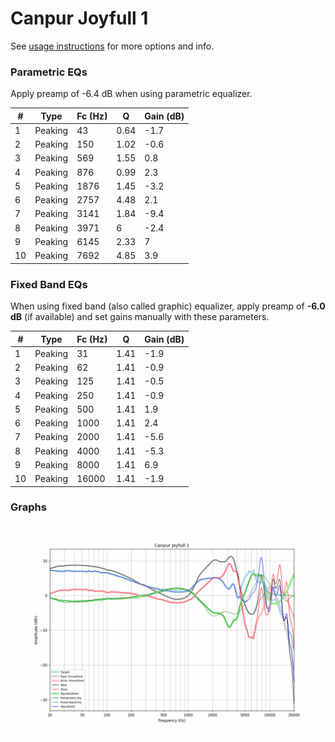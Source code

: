 # Canpur Joyfull 1
See [usage instructions](https://github.com/jaakkopasanen/AutoEq#usage) for more options and info.

### Parametric EQs
Apply preamp of -6.4 dB when using parametric equalizer.

|   # | Type    |   Fc (Hz) |    Q |   Gain (dB) |
|-----|---------|-----------|------|-------------|
|   1 | Peaking |        43 | 0.64 |        -1.7 |
|   2 | Peaking |       150 | 1.02 |        -0.6 |
|   3 | Peaking |       569 | 1.55 |         0.8 |
|   4 | Peaking |       876 | 0.99 |         2.3 |
|   5 | Peaking |      1876 | 1.45 |        -3.2 |
|   6 | Peaking |      2757 | 4.48 |         2.1 |
|   7 | Peaking |      3141 | 1.84 |        -9.4 |
|   8 | Peaking |      3971 | 6    |        -2.4 |
|   9 | Peaking |      6145 | 2.33 |         7   |
|  10 | Peaking |      7692 | 4.85 |         3.9 |

### Fixed Band EQs
When using fixed band (also called graphic) equalizer, apply preamp of **-6.0 dB** (if available) and set gains manually with these parameters.

|   # | Type    |   Fc (Hz) |    Q |   Gain (dB) |
|-----|---------|-----------|------|-------------|
|   1 | Peaking |        31 | 1.41 |        -1.9 |
|   2 | Peaking |        62 | 1.41 |        -0.9 |
|   3 | Peaking |       125 | 1.41 |        -0.5 |
|   4 | Peaking |       250 | 1.41 |        -0.9 |
|   5 | Peaking |       500 | 1.41 |         1.9 |
|   6 | Peaking |      1000 | 1.41 |         2.4 |
|   7 | Peaking |      2000 | 1.41 |        -5.6 |
|   8 | Peaking |      4000 | 1.41 |        -5.3 |
|   9 | Peaking |      8000 | 1.41 |         6.9 |
|  10 | Peaking |     16000 | 1.41 |        -1.9 |

### Graphs
![](./Canpur%20Joyfull%201.png)
